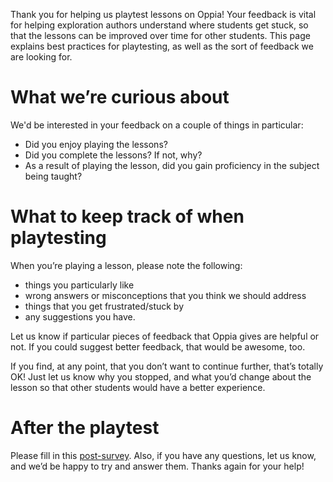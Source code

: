 Thank you for helping us playtest lessons on Oppia! Your feedback is vital for helping exploration authors understand where students get stuck, so that the lessons can be improved over time for other students. This page explains best practices for playtesting, as well as the sort of feedback we are looking for.

# What we’re curious about

We'd be interested in your feedback on a couple of things in particular:
- Did you enjoy playing the lessons?
- Did you complete the lessons? If not, why?
- As a result of playing the lesson, did you gain proficiency in the subject being taught?

# What to keep track of when playtesting

When you’re playing a lesson, please note the following:
- things you particularly like
- wrong answers or misconceptions that you think we should address
- things that you get frustrated/stuck by
- any suggestions you have. 

Let us know if particular pieces of feedback that Oppia gives are helpful or not. If you could suggest better feedback, that would be awesome, too.

If you find, at any point, that you don’t want to continue further, that’s totally OK! Just let us know why you stopped, and what you’d change about the lesson so that other students would have a better experience.

# After the playtest
Please fill in this [post-survey](https://goo.gl/forms/G65KSC2jtvodjP3u1). Also, if you have any questions, let us know, and we’d be happy to try and answer them. Thanks again for your help!
